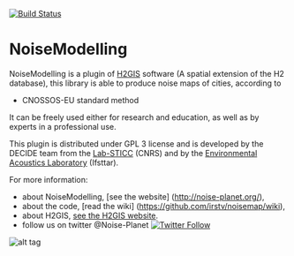 [![Build Status](https://travis-ci.org/Ifsttar/NoiseModelling.svg?branch=master)](https://travis-ci.org/Ifsttar/NoiseModelling)

NoiseModelling
======

NoiseModelling is a plugin of [H2GIS](http://www.h2gis.org) software (A spatial extension of the H2 database), this library is able to produce noise maps of cities, according to

* CNOSSOS-EU standard method

It can be freely used either for research and education, as well as by experts in a professional use.

This plugin is distributed under GPL 3 license and is developed by the DECIDE team from the [Lab-STICC](http://www.labsticc.fr/en/teams/m-570-decide.htm) (CNRS) and by the [Environmental Acoustics Laboratory](http://www.lae.ifsttar.fr) (Ifsttar).

For more information:
* about NoiseModelling, [see the website] (http://noise-planet.org/),
* about the code, [read the wiki] (https://github.com/irstv/noisemap/wiki),
* about H2GIS, [see the H2GIS website](http://www.h2gis.org).
* follow us on twitter @Noise-Planet [![Twitter Follow](https://img.shields.io/twitter/follow/noise_planet.svg?style=social&label=Follow)](https://twitter.com/Noise_Planet?lang=en)

![alt tag](http://noise-planet.org/assets/img/logos/Logo_noisemodelling.png)
